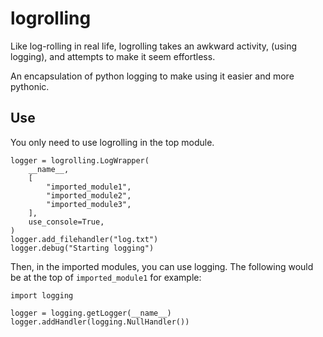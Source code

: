 # logrolling

Like log-rolling in real life, logrolling takes an awkward activity,
(using logging), and attempts to make it seem effortless.

An encapsulation of python logging to make using it easier and more
pythonic.

## Use

You only need to use logrolling in the top module.
```
logger = logrolling.LogWrapper(
    __name__,
    [
        "imported_module1",
        "imported_module2",
        "imported_module3",
    ],
    use_console=True,
)
logger.add_filehandler("log.txt")
logger.debug("Starting logging")
```

Then, in the imported modules, you can use logging.  The following would be at
the top of `imported_module1` for example:
```
import logging

logger = logging.getLogger(__name__)
logger.addHandler(logging.NullHandler())
```
